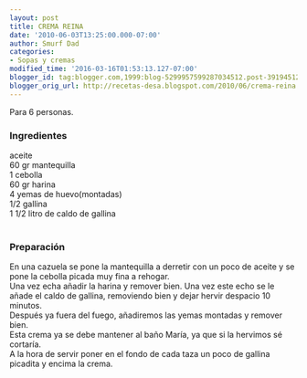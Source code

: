 ```yaml
---
layout: post
title: CREMA REINA
date: '2010-06-03T13:25:00.000-07:00'
author: Smurf Dad
categories:
- Sopas y cremas
modified_time: '2016-03-16T01:53:13.127-07:00'
blogger_id: tag:blogger.com,1999:blog-5299957599287034512.post-3919451271443119671
blogger_orig_url: http://recetas-desa.blogspot.com/2010/06/crema-reina.html
---
```


Para 6 personas.<br /><h3>Ingredientes</h3>aceite<br />60 gr mantequilla<br />1 cebolla<br />60 gr harina<br />4 yemas de huevo(montadas)<br />1/2 gallina<br />1 1/2 litro de caldo de gallina<br /><br /><h3>Preparación</h3>En una cazuela se pone la mantequilla a derretir con un poco de aceite y se pone la cebolla picada muy fina a rehogar.<br />Una vez echa añadir la harina y remover bien. Una vez este echo se le añade el caldo de gallina, removiendo bien y dejar hervir despacio 10 minutos.<br />Después ya fuera del fuego, añadiremos las yemas montadas y remover bien.<br />Esta crema ya se debe mantener al baño María, ya que si la hervimos sé cortaría.<br />A la hora de servir poner en el fondo de cada taza un poco de gallina picadita y encima la crema.